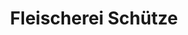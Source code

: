 ---
title: "Fleischerei Schütze"
url: /angermuende/fleischerei-schuetze-prenzlauer-strasse/
shop: Metzgerei
---